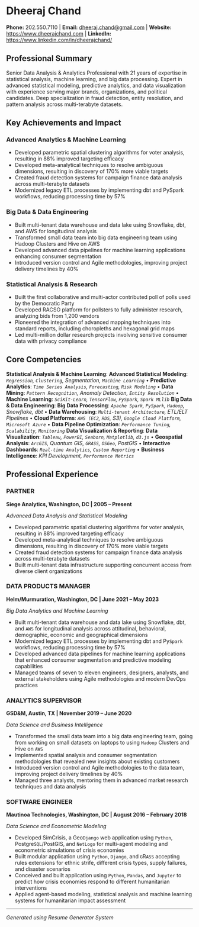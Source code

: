 # Dheeraj Chand

**Phone:** 202.550.7110 | **Email:** dheeraj.chand@gmail.com | **Website:** https://www.dheerajchand.com | **LinkedIn:** https://www.linkedin.com/in/dheerajchand/

## Professional Summary

Senior Data Analysis & Analytics Professional with 21 years of expertise in statistical analysis, machine learning, and big data processing. Expert in advanced statistical modeling, predictive analytics, and data visualization with experience serving major brands, organizations, and political candidates. Deep specialization in fraud detection, entity resolution, and pattern analysis across multi-terabyte datasets.

## Key Achievements and Impact

### Advanced Analytics & Machine Learning
- Developed parametric spatial clustering algorithms for voter analysis, resulting in 88% improved targeting efficacy
- Developed meta-analytical techniques to resolve ambiguous dimensions, resulting in discovery of 170% more viable targets
- Created fraud detection systems for campaign finance data analysis across multi-terabyte datasets
- Modernized legacy ETL processes by implementing dbt and PySpark workflows, reducing processing time by 57%

### Big Data & Data Engineering
- Built multi-tenant data warehouse and data lake using Snowflake, dbt, and AWS for longitudinal analysis
- Transformed small data team into big data engineering team using Hadoop Clusters and Hive on AWS
- Developed advanced data pipelines for machine learning applications enhancing consumer segmentation
- Introduced version control and Agile methodologies, improving project delivery timelines by 40%

### Statistical Analysis & Research
- Built the first collaborative and multi-actor contributed poll of polls used by the Democratic Party
- Developed RACSO platform for pollsters to fully administer research, analyzing bids from 1,200 vendors
- Pioneered the integration of advanced mapping techniques into standard reports, including choropleths and hexagonal grid maps
- Led multi-million dollar research projects involving sensitive consumer data with privacy compliance

## Core Competencies

**Statistical Analysis & Machine Learning**: **Advanced Statistical Modeling**: *`Regression`, `Clustering`, Segmentation, `Machine Learning`* • **Predictive Analytics**: *`Time Series Analysis`, `Forecasting`, `Risk Modeling`* • **Data Mining**: *`Pattern Recognition`, Anomaly Detection, `Entity Resolution`* • **Machine Learning**: *`SciKit-Learn`, `TensorFlow`, `PySpark`, `Spark MLlib`*
**Big Data & Data Engineering**: **Big Data Processing**: *`Apache Spark`, `PySpark`, `Hadoop`, Snowflake, dbt* • **Data Warehousing**: *`Multi-tenant Architecture`, ETL/ELT Pipelines* • **Cloud Platforms**: *`AWS (EC2`, `RDS`, S3), `Google Cloud Platform`, `Microsoft Azure`* • **Data Pipeline Optimization**: *`Performance Tuning`, `Scalability`, `Monitoring`*
**Data Visualization & Reporting**: **Data Visualization**: *`Tableau`, `PowerBI`, `Seaborn`, `Matplotlib`, `d3.js`* • **Geospatial Analysis**: *`ArcGIS`, Quantum GIS, `GRASS`, `OSGeo`, PostGIS* • **Interactive Dashboards**: *`Real-time Analytics`, `Custom Reporting`* • **Business Intelligence**: *KPI Development, `Performance Metrics`*

## Professional Experience

### PARTNER
**Siege Analytics, Washington, DC | 2005 – Present**

*Advanced Data Analysis and Statistical Modeling*

- Developed parametric spatial clustering algorithms for voter analysis, resulting in 88% improved targeting efficacy
- Developed meta-analytical techniques to resolve ambiguous dimensions, resulting in discovery of 170% more viable targets
- Created fraud detection systems for campaign finance data analysis across multi-terabyte datasets
- Built multi-tenant data infrastructure supporting concurrent access from diverse client organizations

### DATA PRODUCTS MANAGER
**Helm/Murmuration, Washington, DC | June 2021 – May 2023**

*Big Data Analytics and Machine Learning*

- Built multi-tenant data warehouse and data lake using Snowflake, dbt, and `AWS` for longitudinal analysis across attitudinal, behavioral, demographic, economic and geographical dimensions
- Modernized legacy ETL processes by implementing dbt and Py`Spark` workflows, reducing processing time by 57%
- Developed advanced data pipelines for machine learning applications that enhanced consumer segmentation and predictive modeling capabilities
- Managed teams of seven to eleven engineers, designers, analysts, and external stakeholders using Agile methodologies and modern DevOps practices

### ANALYTICS SUPERVISOR
**GSD&M, Austin, TX | November 2019 – June 2020**

*Data Science and Business Intelligence*

- Transformed the small data team into a big data engineering team, going from working on small datasets on laptops to using `Hadoop` Clusters and Hive on `AWS`
- Implemented spatial analysis and consumer segmentation methodologies that revealed new insights about existing customers
- Introduced version control and Agile methodologies to the data team, improving project delivery timelines by 40%
- Managed three analysts, mentoring them in advanced market research techniques and data analysis

### SOFTWARE ENGINEER
**Mautinoa Technologies, Washington, DC | August 2016 – February 2018**

*Data Science and Econometric Modeling*

- Developed SimCrisis, a Geo`Django` web application using `Python`, Postgre`SQL`/PostGIS, and `NetLogo` for multi-agent modeling and econometric simulations of crisis economies
- Built modular application using `Python`, `Django`, and `G`R`ASS` accepting rules extensions for ethnic strife, different crisis types, supply failures, and disaster scenarios
- Conceived and built application using `Python`, `Pandas`, and `Jupyter` to predict how crisis economies respond to different humanitarian interventions
- Applied agent-based modeling, statistical analysis and machine learning systems for humanitarian impact assessment

---

*Generated using Resume Generator System*